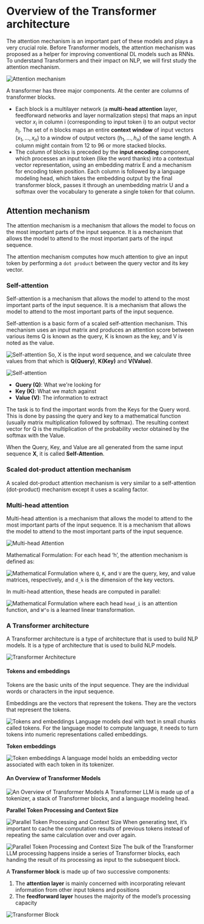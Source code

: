# Overview of the Transformer architecture

The attention mechanism is an important part of these models and plays a very crucial role. Before Transformer models, the attention mechanism was proposed as a helper for improving conventional DL models such as RNNs. To understand Transformers and their impact on NLP, we will first study the attention mechanism.

![Attention mechanism](./images/transformer_arc.png)

A transformer has three major components. At the center are columns of transformer blocks.

- Each block is a multilayer network (a **multi-head attention** layer, feedforward networks and layer normalization steps) that maps an input vector $x_i$ in column i (corresponding to input token i) to an output vector $h_i$. The set of n blocks maps an entire **context window** of input vectors $(x_1, ..., x_n)$ to a window of output vectors $(h_1, ..., h_n)$ of the same length. A column might contain from 12 to 96 or more stacked blocks.
- The column of blocks is preceded by the **input encoding** component, which processes an input token (like the word thanks) into a contextual vector representation, using an embedding matrix E and a mechanism for encoding token position. Each column is followed by a language modeling head, which takes the embedding output by the ﬁnal transformer block, passes it through an unembedding matrix U and a softmax over the vocabulary to generate a single token for that column.




## Attention mechanism

The attention mechanism is a mechanism that allows the model to focus on the most important parts of the input sequence. It is a mechanism that allows the model to attend to the most important parts of the input sequence.

The attention mechanism computes how much attention to give an input token by performing a `dot product` between the query vector and its key vector.

### Self-attention

Self-attention is a mechanism that allows the model to attend to the most important parts of the input sequence. It is a mechanism that allows the model to attend to the most important parts of the input sequence.

Self-attention is a basic form of a scaled self-attention mechanism. This mechanism uses an input matrix and produces an attention score between various items Q is known as the query, K is known as the key, and V is noted as the value.

![Self-attention](./images/self-attention.png)
So, X is the input word sequence, and we calculate three values from that which is **Q(Query)**, **K(Key)** and **V(Value)**.

![Self-attention](./images/self-attention-mechanism.png)

- **Query (Q)**: What we're looking for
- **Key (K)**: What we match against
- **Value (V)**: The information to extract

The task is to find the important words from the Keys for the Query word. This is done by passing the query and key to a mathematical function (usually matrix multiplication followed by softmax). The resulting context vector for Q is the multiplication of the probability vector obtained by the softmax with the Value.

When the Query, Key, and Value are all generated from the same input sequence **X**, it is called **Self-Attention**.

### Scaled dot-product attention mechanism
A scaled dot-product attention mechanism is very similar to a self-attention (dot-product) mechanism except it uses a scaling factor.

### Multi-head attention

Multi-head attention is a mechanism that allows the model to attend to the most important parts of the input sequence. It is a mechanism that allows the model to attend to the most important parts of the input sequence.

![Multi-head Attention](./images/multi-head.png)

Mathematical Formulation: For each head ‘h’, the attention mechanism is defined as:

![Mathematical Formulation](./images/multi-head-formulation.png)
where `Q`, `K`, and `V` are the query, key, and value matrices, respectively, and `d_k` is the dimension of the key vectors.

In multi-head attention, these heads are computed in parallel:

![Mathematical Formulation](./images/multi-head-formulation2.png)
where each head `head_i` is an attention function, and `W^o` is a learned linear transformation.


### A Transformer architecture

A Transformer architecture is a type of architecture that is used to build NLP models. It is a type of architecture that is used to build NLP models.

![Transformer Architecture](./images/transformer.png)

#### Tokens and embeddings

Tokens are the basic units of the input sequence. They are the individual words or characters in the input sequence.

Embeddings are the vectors that represent the tokens. They are the vectors that represent the tokens.

![Tokens and embeddings](./images/tokens.png)
Language models deal with text in small chunks called tokens. For the language model to compute language, it needs to turn tokens into numeric representations called embeddings.

**Token embeddings**

![Token embeddings](./images/embeddings.png)
A language model holds an embedding vector associated with each token in its tokenizer.

#### An Overview of Transformer Models

![An Overview of Transformer Models](./images/llm-inside.png)
A Transformer LLM is made up of a tokenizer, a stack of Transformer blocks, and a language modeling head.

**Parallel Token Processing and Context Size**

![Parallel Token Processing and Context Size](./images/parallel.png)
When generating text, it’s important to cache the computation results of previous tokens instead of repeating the same calculation over and over again.

![Parallel Token Processing and Context Size](./images/parallel1.png)
The bulk of the Transformer LLM processing happens inside a series of Transformer blocks, each handing the result of its processing as input to the subsequent block.

A **Transformer block** is made up of two successive components:
1. The **attention layer** is mainly concerned with incorporating relevant information from other input tokens and positions
2. The **feedforward layer** houses the majority of the model’s processing capacity

![Transformer Block](./images/transformer-block.png)









